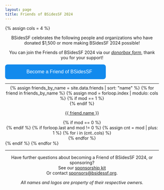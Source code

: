 ```yaml
---
layout: page
title: Friends of BSidesSF 2024
---
```


{% assign cols = 4 %}

<center>
<p>
BSidesSF celebrates the following people and organizations 
who have donated $1,500 or more making BSidesSF 2024 possible!
</p>
<p>
  You can join the Friends of BSidesSF 2024 via our <i><a href="https://donorbox.org/friends-of-bsidessf-2024" target=_blank>donorbox form</a></i>, thank you for your support!
</p>
</center>

<p>
<script type="text/javascript" defer src="https://donorbox.org/install-popup-button.js"></script>
<a class="dbox-donation-button" 
  style="background: #128aed url(https://donorbox.org/images/white_logo.svg) no-repeat 45px;color: #fff;text-decoration: none;font-family: Verdana,sans-serif;display: inline-block;font-size: 16px;padding: 15px 45px;padding-left: 70px;-webkit-border-radius: 8px;-moz-border-radius: 8px;border-radius: 8px;" 
  href="https://donorbox.org/friends-of-bsidessf-2024?default_interval=o">
  Become a Friend of BSidesSF</a>
</p>
</center>

<hr style="margin-bottom: 5px" />
<div style="text-align: center" class="friends {{ class.class }}">
  {% assign friends_by_name = site.data.friends | sort: "name" %}
  {% for friend in friends_by_name %} 
    {% assign mod = forloop.index | modulo: cols %} 
    {% if mod == 1 %}
    <div class="friends row">
    {% endif %}
      <div class="friends column">
        <a href="{{friend.link}}" target="_{{friend.name}}">
          <p>{{ friend.name }}</p>
        </a>
      </div>
    {% if mod == 0 %}
    </div>
    {% endif %} 
    {% if forloop.last and mod != 0 %}
      {% assign cnt =  mod | plus: 1 %}
      {% for i in (cnt..cols) %}
        <div class="friends column">
          <!-- column filler -->
        </div>
      {% endfor %}
      </div>
    {% endif %}
  {% endfor %}
  </div>
  <hr style="margin-bottom: 5px" />

  <center>
    <p>
      Have further questions about becoming a Friend of BSidesSF 2024, or sponsoring? 
      <br/> See our <a href="{{ site.data.sponsors.sponsorship_kit_url }}" target=_blank> sponsorship kit</a>
      <br/>Or contact <a href="mailto:sponsors@bsidessf.org" target=_blank>sponsors@bsidessf.org</a>.
    </p>
    <p>
      <em>All names and logos are property of their respective owners.</em>
    </p>
  </center>
